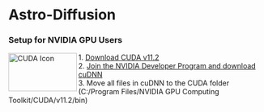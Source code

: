 # Astro-Diffusion

### Setup for NVIDIA GPU Users
<img align="left" width="135" height="76" src="https://assets.nvidiagrid.net/ngc/logos/Cuda.png" alt="CUDA Icon">
1. <a href="https://developer.nvidia.com/cuda-downloads" target="_blank">Download CUDA v11.2</a> &nbsp;
<br>
2. <a href="https://developer.nvidia.com/rdp/cudnn-download" target="_blank">Join the NVIDIA Developer Program and download cuDNN</a> &nbsp;
<br>
3. Move all files in cuDNN to the CUDA folder (C:/Program Files/NVIDIA GPU Computing Toolkit/CUDA/v11.2/bin)
